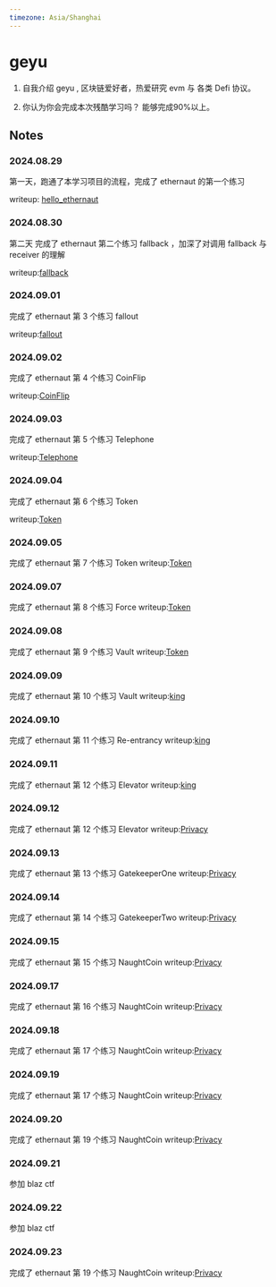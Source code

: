 ```yaml
---
timezone: Asia/Shanghai 
---
```


# geyu

1. 自我介绍
geyu , 区块链爱好者，热爱研究 evm 与 各类 Defi 协议。

2. 你认为你会完成本次残酷学习吗？
能够完成90%以上。

## Notes

<!-- Content_START -->

### 2024.08.29

第一天，跑通了本学习项目的流程，完成了 ethernaut 的第一个练习

writeup: [hello_ethernaut](./Writeup/geyu/writeup/00_HelloEthernaut.md) 

### 2024.08.30
第二天 完成了 ethernaut 第二个练习 fallback ，加深了对调用 fallback 与 receiver 的理解

writeup:[fallback](./Writeup/geyu/writeup/01_fallback.md)

### 2024.09.01
完成了 ethernaut 第 3 个练习 fallout 

writeup:[fallout](./Writeup/geyu/writeup/02_fallout.md)

### 2024.09.02
完成了 ethernaut 第 4 个练习 CoinFlip

writeup:[CoinFlip](./Writeup/geyu/writeup/03_CoinFlip.md)
### 2024.09.03
完成了 ethernaut 第 5 个练习 Telephone

writeup:[Telephone](./Writeup/geyu/writeup/04_Telephone.md)
### 2024.09.04
完成了 ethernaut 第 6 个练习 Token

writeup:[Token](./Writeup/geyu/writeup/05_Token.md)

### 2024.09.05
完成了 ethernaut 第 7 个练习 Token
writeup:[Token](./Writeup/geyu/writeup/06_Delegation.md)
### 2024.09.07
完成了 ethernaut 第 8 个练习 Force
writeup:[Token](./Writeup/geyu/writeup/07_Force.md)
### 2024.09.08
完成了 ethernaut 第 9 个练习 Vault
writeup:[Token](./Writeup/geyu/writeup/08_Vault.md)
### 2024.09.09
完成了 ethernaut 第 10 个练习 Vault
writeup:[king ](./Writeup/geyu/writeup/09_King.md)
### 2024.09.10
完成了 ethernaut 第 11 个练习 Re-entrancy
writeup:[king ](./Writeup/geyu/writeup/10_Re-entrancy.md)
### 2024.09.11
完成了 ethernaut 第 12 个练习 Elevator
writeup:[king ](./Writeup/geyu/writeup/11_Elevator.md)
### 2024.09.12
完成了 ethernaut 第 12 个练习 Elevator
writeup:[Privacy](./Writeup/geyu/writeup/12_Privacy.md)
### 2024.09.13
完成了 ethernaut 第 13 个练习 GatekeeperOne
writeup:[Privacy](./Writeup/geyu/writeup/13_GatekeeperOne.md)
### 2024.09.14
完成了 ethernaut 第 14 个练习 GatekeeperTwo
writeup:[Privacy](./Writeup/geyu/writeup/14_GatekeeperTwo.md)
### 2024.09.15
完成了 ethernaut 第 15 个练习 NaughtCoin
writeup:[Privacy](./Writeup/geyu/writeup/15_NaughtCoin.md)
### 2024.09.17
完成了 ethernaut 第 16 个练习 NaughtCoin
writeup:[Privacy](./Writeup/geyu/writeup/16_Preservation.md)
### 2024.09.18
完成了 ethernaut 第 17 个练习 NaughtCoin
writeup:[Privacy](./Writeup/geyu/writeup/17_Recovery.md)

### 2024.09.19
完成了 ethernaut 第 17 个练习 NaughtCoin
writeup:[Privacy](./Writeup/geyu/writeup/18_MagicNumber.md)

### 2024.09.20
完成了 ethernaut 第 19 个练习 NaughtCoin
writeup:[Privacy](./Writeup/geyu/writeup/19_AlienCodex.md)

### 2024.09.21
参加 blaz ctf 
### 2024.09.22
参加 blaz ctf
### 2024.09.23
完成了 ethernaut 第 19 个练习 NaughtCoin
writeup:[Privacy](./Writeup/geyu/writeup/20_Denial.md)

<!-- Content_END -->
